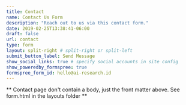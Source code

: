 ```yaml
---
title: Contact
name: Contact Us Form
description: "Reach out to us via this contact form."
date: 2019-02-25T13:38:41-06:00
draft: false
url: contact
type: form
layout: split-right # split-right or split-left
submit_button_label: Send Message
show_social_links: true # specify social accounts in site config
show_poweredby_formspree: true
formspree_form_id: hello@ai-research.id
---
```


** Contact page don't contain a body, just the front matter above.
See form.html in the layouts folder **
